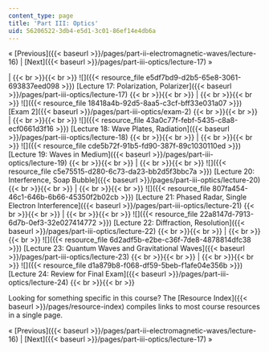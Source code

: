 ```yaml
---
content_type: page
title: 'Part III: Optics'
uid: 56206522-3db4-e5d1-3c01-86ef14e4db6a
---
```


« [Previous]({{< baseurl >}}/pages/part-ii-electromagnetic-waves/lecture-16) | [Next]({{< baseurl >}}/pages/part-iii-optics/lecture-17) »

|  {{< br >}}{{< br >}} ![]({{< resource_file e5df7bd9-d2b5-65e8-3061-693837eed098 >}}) [Lecture 17: Polarization, Polarizer]({{< baseurl >}}/pages/part-iii-optics/lecture-17) {{< br >}}{{< br >}}  |  {{< br >}}{{< br >}} ![]({{< resource_file 18418a4b-92d5-8aa5-c3cf-bff33e031a07 >}}) [Exam 2]({{< baseurl >}}/pages/part-iii-optics/exam-2) {{< br >}}{{< br >}}  |  {{< br >}}{{< br >}} ![]({{< resource_file 43a0c77f-febf-5435-c8a8-ecf0661d3f16 >}}) [Lecture 18: Wave Plates, Radiation]({{< baseurl >}}/pages/part-iii-optics/lecture-18) {{< br >}}{{< br >}}  |  {{< br >}}{{< br >}} ![]({{< resource_file cde5b72f-91b5-fd90-387f-89c1030110ed >}}) [Lecture 19: Waves in Medium]({{< baseurl >}}/pages/part-iii-optics/lecture-19) {{< br >}}{{< br >}}  |  {{< br >}}{{< br >}} ![]({{< resource_file c5e75515-d280-6c73-da23-bb2d5f3bbc7a >}}) [Lecture 20: Interference, Soap Bubble]({{< baseurl >}}/pages/part-iii-optics/lecture-20) {{< br >}}{{< br >}}  |  {{< br >}}{{< br >}} ![]({{< resource_file 807fa454-46c1-646b-6b66-45350f2b02cb >}}) [Lecture 21: Phased Radar, Single Electron Interference]({{< baseurl >}}/pages/part-iii-optics/lecture-21) {{< br >}}{{< br >}}  |  {{< br >}}{{< br >}} ![]({{< resource_file 22a8147d-7913-6d7b-0ef3-32e027414772 >}}) [Lecture 22: Diffraction, Resolution]({{< baseurl >}}/pages/part-iii-optics/lecture-22) {{< br >}}{{< br >}}  |  {{< br >}}{{< br >}} ![]({{< resource_file 6d2adf5b-e2be-c36f-7de8-4878814dfc38 >}}) [Lecture 23: Quantum Waves and Gravitational Waves]({{< baseurl >}}/pages/part-iii-optics/lecture-23) {{< br >}}{{< br >}}  |  {{< br >}}{{< br >}} ![]({{< resource_file d1a879b8-f068-df59-5beb-f1afe04e356b >}}) [Lecture 24: Review for Final Exam]({{< baseurl >}}/pages/part-iii-optics/lecture-24) {{< br >}}{{< br >}}  

Looking for something specific in this course? The [Resource Index]({{< baseurl >}}/pages/resource-index) compiles links to most course resources in a single page.

« [Previous]({{< baseurl >}}/pages/part-ii-electromagnetic-waves/lecture-16) | [Next]({{< baseurl >}}/pages/part-iii-optics/lecture-17) »